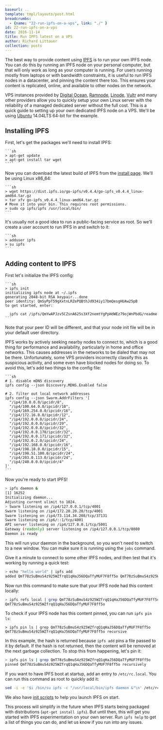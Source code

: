 ```yaml
---
baseurl: ..
template: tmpl/layouts/post.html
breadcrumbs:
  - {name: "22-run-ipfs-on-a-vps", link: "./" }
id: 22-run-ipfs-on-a-vps
date: 2016-11-14
title: Run IPFS latest on a VPS
author: Richard Littauer
collection: posts
---
```


The best way to provide content using [IPFS](https://ipfs.io) is to run your own IPFS node. You can do this by running an IPFS node on your personal computer, but that will only work as long as your computer is running. For users running mostly from laptops or with bandwidth constraints, it is useful to run IPFS nodes in a datacenter, and pinning the content there too. This ensures your content is replicated, online, and available to other nodes on the network.

VPS instances provided by [Digital Ocean](https://www.digitalocean.com/), [Ramnode](http://ramnode.com/), [Linode](https://www.linode.com/), [Vultr](https://www.vultr.com/) and many other providers allow you to quickly setup your own Linux server with the reliability of a managed dedicated server without the full cost. This is a quick guide to setting up your own dedicated IPFS node on a VPS. We'll be using [Ubuntu](http://www.ubuntu.com/) 14.04LTS 64-bit for the example.

## Installing IPFS

First, let's get the packages we'll need to install IPFS:

    ```sh
    > apt-get update
    > apt-get install tar wget
    ````

Now you can download the latest build of IPFS from the [install page](https://ipfs.io/docs/install/). We'll be using Linux x86_64:

    ```sh
    > wget https://dist.ipfs.io/go-ipfs/v0.4.4/go-ipfs_v0.4.4_linux-amd64.tar.gz
    > tar xfv go-ipfs_v0.4.4_linux-amd64.tar.gz
    # Move it into your bin. This requires root permissions.
    > sudo cp ipfs/ipfs /usr/local/bin/
    ```

It's usually not a good idea to run a public-facing service as root. So we'll create a user account to run IPFS in and switch to it:

    ```sh
    > adduser ipfs
    > su ipfs
    ```

## Adding content to IPFS

<div id="player-container"></div>
<script>
  asciinema.player.js.CreatePlayer('player-container', 'asciicast-85339.json', { width: 88, height: 50 });
</script>

First let's initialize the IPFS config:

    ```sh
    > ipfs init
    initializing ipfs node at ~/.ipfs
    generating 2048-bit RSA keypair...done
    peer identity: QmSyPpT59gXxtnLRZePQBthJd934iy17bmQesgHUAw25pB
    to get started, enter:

      ipfs cat /ipfs/QmYwAPJzv5CZsnA625s3Xf2nemtYgPpHdWEz79ojWnPbdG/readme
    ```

Note that your peer ID will be different, and that your node init file will be in your default user directory.

IPFS works by actively seeking nearby nodes to connect to, which is a good thing for performance and availability, particularly in home and office networks. This causes addresses in the networks to be dialed that may not be there. Unfortunately, some VPS providers incorrectly classify this as suspicious activity, and some even have blocked nodes for doing so. To avoid this, let's add two things to the config file:

    ```sh
    # 1. disable mDNS discovery
    ipfs config --json Discovery.MDNS.Enabled false

    # 2. filter out local network addresses
    ipfs config --json Swarm.AddrFilters '[
      "/ip4/10.0.0.0/ipcidr/8",
      "/ip4/100.64.0.0/ipcidr/10",
      "/ip4/169.254.0.0/ipcidr/16",
      "/ip4/172.16.0.0/ipcidr/12",
      "/ip4/192.0.0.0/ipcidr/24",
      "/ip4/192.0.0.0/ipcidr/29",
      "/ip4/192.0.0.8/ipcidr/32",
      "/ip4/192.0.0.170/ipcidr/32",
      "/ip4/192.0.0.171/ipcidr/32",
      "/ip4/192.0.2.0/ipcidr/24",
      "/ip4/192.168.0.0/ipcidr/16",
      "/ip4/198.18.0.0/ipcidr/15",
      "/ip4/198.51.100.0/ipcidr/24",
      "/ip4/203.0.113.0/ipcidr/24",
      "/ip4/240.0.0.0/ipcidr/4"
    ]'
    ```

Now you're ready to start IPFS!

```sh
> ipfs daemon &
[1] 16252
Initializing daemon...
Adjusting current ulimit to 1024.
> Swarm listening on /ip4/127.0.0.1/tcp/4001
Swarm listening on /ip4/172.20.20.20/tcp/4001
Swarm listening on /ip4/73.114.34.208/tcp/37131
Swarm listening on /ip6/::1/tcp/4001
API server listening on /ip4/127.0.0.1/tcp/5001
Gateway (readonly) server listening on /ip4/127.0.0.1/tcp/8080
Daemon is ready
```

This will run your daemon in the background, so you won't need to switch to a new window. You can make sure it is running using the `jobs` command.

Give it a minute to connect to some other IPFS nodes, and then test that it's working by running a quick test:

```sh
> echo "hello world" | ipfs add
added QmT78zSuBmuS4z925WZfrqQ1qHaJ56DQaTfyMUF7F8ff5o QmT78zSuBmuS4z925WZfrqQ1qHaJ56DQaTfyMUF7F8ff5o
```

Now run this command to make sure that your IPFS node had this content locally:

```sh
> ipfs refs local | grep QmT78zSuBmuS4z925WZfrqQ1qHaJ56DQaTfyMUF7F8ff5o
QmT78zSuBmuS4z925WZfrqQ1qHaJ56DQaTfyMUF7F8ff5o
```

To check if your IPFS node has this content pinned, you can run `ipfs pin ls`:

```
> ipfs pin ls | grep QmT78zSuBmuS4z925WZfrqQ1qHaJ56DQaTfyMUF7F8ff5o
QmT78zSuBmuS4z925WZfrqQ1qHaJ56DQaTfyMUF7F8ff5o recursive
```

In this example, the hash is returned because `ipfs add` pins a file passed to it by default. If the hash is not returned, then the content will be removed at the next garbage collection. To stop this from happening, let's pin it:

```sh
> ipfs pin ls | grep QmT78zSuBmuS4z925WZfrqQ1qHaJ56DQaTfyMUF7F8ff5o
pinned QmT78zSuBmuS4z925WZfrqQ1qHaJ56DQaTfyMUF7F8ff5o recursively
```

If you want to have IPFS boot at startup, add an entry to `/etc/rc.local`. You can run this command as root to quickly add it:

```sh
sed -i -e '$i /bin/su ipfs -c "/usr/local/bin/ipfs daemon &"\n' /etc/rc.local
```

We also have [init scripts](https://github.com/ipfs/examples/tree/master/examples/init) to help you launch IPFS on start.

This process will simplify in the future when IPFS starts being packaged with distributions (`apt-get install ipfs`). But until then, this will get you started with IPFS experimentation on your own server. Run `ipfs help` to get a list of things you can do, and let us know if you run into any issues.
